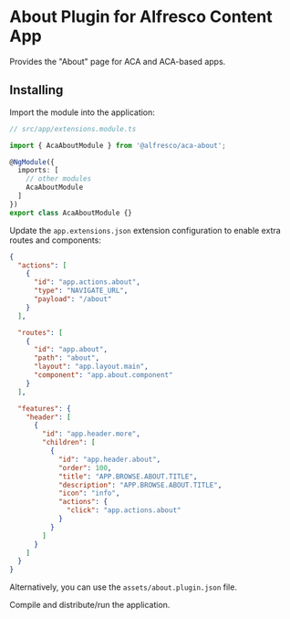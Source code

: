 # About Plugin for Alfresco Content App

Provides the "About" page for ACA and ACA-based apps.

## Installing

Import the module into the application:

```ts
// src/app/extensions.module.ts

import { AcaAboutModule } from '@alfresco/aca-about';

@NgModule({
  imports: [
    // other modules
    AcaAboutModule
  ]
})
export class AcaAboutModule {}
```

Update the `app.extensions.json` extension configuration to enable extra routes and components:

```json
{
  "actions": [
    {
      "id": "app.actions.about",
      "type": "NAVIGATE_URL",
      "payload": "/about"
    }
  ],

  "routes": [
    {
      "id": "app.about",
      "path": "about",
      "layout": "app.layout.main",
      "component": "app.about.component"
    }
  ],

  "features": {
    "header": [
      {
        "id": "app.header.more",
        "children": [
          {
            "id": "app.header.about",
            "order": 100,
            "title": "APP.BROWSE.ABOUT.TITLE",
            "description": "APP.BROWSE.ABOUT.TITLE",
            "icon": "info",
            "actions": {
              "click": "app.actions.about"
            }
          }
        ]
      }
    ]
  }
}
```

Alternatively, you can use the `assets/about.plugin.json` file.

Compile and distribute/run the application.
